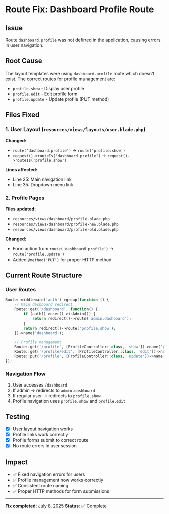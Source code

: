 # Route Fix: Dashboard Profile Route

## Issue
Route `dashboard.profile` was not defined in the application, causing errors in user navigation.

## Root Cause
The layout templates were using `dashboard.profile` route which doesn't exist. The correct routes for profile management are:
- `profile.show` - Display user profile
- `profile.edit` - Edit profile form
- `profile.update` - Update profile (PUT method)

## Files Fixed

### 1. User Layout (`resources/views/layouts/user.blade.php`)
**Changed:**
- `route('dashboard.profile')` → `route('profile.show')`
- `request()->routeIs('dashboard.profile')` → `request()->routeIs('profile.show')`

**Lines affected:**
- Line 25: Main navigation link
- Line 35: Dropdown menu link

### 2. Profile Pages
**Files updated:**
- `resources/views/dashboard/profile.blade.php`
- `resources/views/dashboard/profile-new.blade.php`
- `resources/views/dashboard/profile-old.blade.php`

**Changed:**
- Form action from `route('dashboard.profile')` → `route('profile.update')`
- Added `@method('PUT')` for proper HTTP method

## Current Route Structure

### User Routes
```php
Route::middleware('auth')->group(function () {
    // Main dashboard redirect
    Route::get('/dashboard', function() {
        if (auth()->user()->isAdmin()) {
            return redirect()->route('admin.dashboard');
        }
        return redirect()->route('profile.show');
    })->name('dashboard');
    
    // Profile management
    Route::get('/profile', [ProfileController::class, 'show'])->name('profile.show');
    Route::get('/profile/edit', [ProfileController::class, 'edit'])->name('profile.edit');
    Route::put('/profile', [ProfileController::class, 'update'])->name('profile.update');
});
```

### Navigation Flow
1. User accesses `/dashboard`
2. If admin → redirects to `admin.dashboard`
3. If regular user → redirects to `profile.show`
4. Profile navigation uses `profile.show` and `profile.edit`

## Testing
- [x] User layout navigation works
- [x] Profile links work correctly
- [x] Profile forms submit to correct route
- [x] No route errors in user session

## Impact
- ✅ Fixed navigation errors for users
- ✅ Profile management now works correctly
- ✅ Consistent route naming
- ✅ Proper HTTP methods for form submissions

---
**Fix completed**: July 8, 2025
**Status**: ✅ Complete
